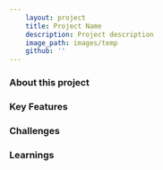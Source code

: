 ```yaml
---
    layout: project
    title: Project Name
    description: Project description
    image_path: images/temp
    github: ''
---
```


### About this project

### Key Features

### Challenges

### Learnings